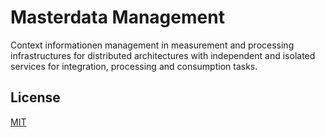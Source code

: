 # Masterdata Management

Context informationen management in measurement and processing infrastructures for distributed architectures with independent and isolated services for integration, processing and consumption tasks.

## License

  [MIT](LICENSE)
